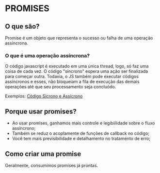 # PROMISES

## O que são?

Promise é um objeto que representa o sucesso ou falha de uma operação assíncrona.

### O que é uma operação assíncrona?

O código javascript é executado em uma única thread, logo, só faz uma coisa de cada vez.
O código "síncrono" espera uma ação ser finalizada para começar outra. Todavia, o JS também pode executar códigos assíncronos e esses, não bloqueiam a fila de execução das demais operações até que seu processamento seja concluódo.

Exemplos: <a href="./codigoSincronoEAssincrono.js">Código Sícrono e Assícrono</a>

## Porque usar promises?

- Ao usar promises, ganhamos mais controle e legibiilidade sobre o fluxo assíncrono;
- Também se reduz o acoplamente de funções de callback no código;
- Você tem mais previsibilidade e detalhamento no tratamento de erro;

## Como criar uma promise

Geralmente, consumimos promises já prontas.